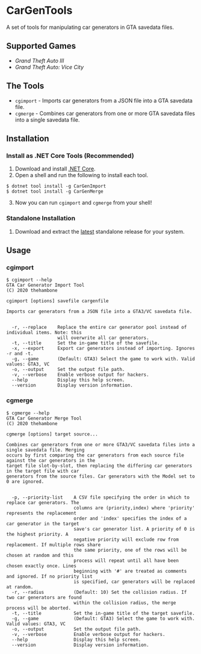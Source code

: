 # CarGenTools
A set of tools for manipulating car generators in GTA savedata files.

## Supported Games
* *Grand Theft Auto III*
* *Grand Theft Auto: Vice City*

## The Tools
* `cgimport` - Imports car generators from a JSON file into a GTA savedata file.
* `cgmerge` - Combines car generators from one or more GTA savedata files into a single savedata file.

## Installation
### Install as .NET Core Tools (Recommended)
1) Download and install [.NET Core](https://dotnet.microsoft.com/download).
2) Open a shell and run the following to install each tool.
```
$ dotnet tool install -g CarGenImport
$ dotnet tool install -g CarGenMerge
```
3) Now you can run `cgimport` and `cgmerge` from your shell!

### Standalone Installation
1) Download and extract the [latest](https://github.com/whampson/CarGenTools/releases)
standalone release for your system.

## Usage
### cgimport
```
$ cgimport --help
GTA Car Generator Import Tool
(C) 2020 thehambone

cgimport [options] savefile cargenfile

Imports car generators from a JSON file into a GTA3/VC savedata file.


  -r, --replace    Replace the entire car generator pool instead of individual items. Note: this
                   will overwrite all car generators.
  -t, --title      Set the in-game title of the savefile.
  -x, --export     Export car generators instead of importing. Ignores -r and -t.
  -g, --game       (Default: GTA3) Select the game to work with. Valid values: GTA3, VC
  -o, --output     Set the output file path.
  -v, --verbose    Enable verbose output for hackers.
  --help           Display this help screen.
  --version        Display version information.
```

### cgmerge
```
$ cgmerge --help
GTA Car Generator Merge Tool
(C) 2020 thehambone

cgmerge [options] target source...

Combines car generators from one or more GTA3/VC savedata files into a single savedata file. Merging
occurs by first comparing the car generators from each source file against the car generators in the
target file slot-by-slot, then replacing the differing car generators in the target file with car
generators from the source files. Car generators with the Model set to 0 are ignored.


  -p, --priority-list    A CSV file specifying the order in which to replace car generators. The
                         columns are (priority,index) where 'priority' represents the replacement
                         order and 'index' specifies the index of a car generator in the target
                         save's car generator list. A priority of 0 is the highest priority. A
                         negative priority will exclude row from replacement. If multiple rows share
                         the same priority, one of the rows will be chosen at random and this
                         process will repeat until all have been chosen exactly once. Lines
                         beginning with '#' are treated as comments and ignored. If no priority list
                         is specified, car generators will be replaced at random.
  -r, --radius           (Default: 10) Set the collision radius. If two car generators are found
                         within the collision radius, the merge process will be aborted.
  -t, --title            Set the in-game title of the target savefile.
  -g, --game             (Default: GTA3) Select the game to work with. Valid values: GTA3, VC
  -o, --output           Set the output file path.
  -v, --verbose          Enable verbose output for hackers.
  --help                 Display this help screen.
  --version              Display version information.
```
